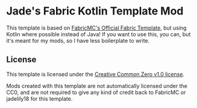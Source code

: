 # Jade's Fabric Kotlin Template Mod

This template is based on [FabricMC's Official Fabric Template](https://github.com/FabricMC/fabric-example-mod), but using Kotlin where possible instead of Java! If you want to use this, you can, but it's meant for my mods, so I have less boilerplate to write.

## License

This template is licensed under the [Creative Common Zero v1.0 license](https://github.com/jadelily18/fabric-template-kotlin/blob/1.19/LICENSE).

Mods created with this template are not automatically licensed under the CC0, and are not required to give any kind of credit back to FabricMC or jadelily18 for this template.